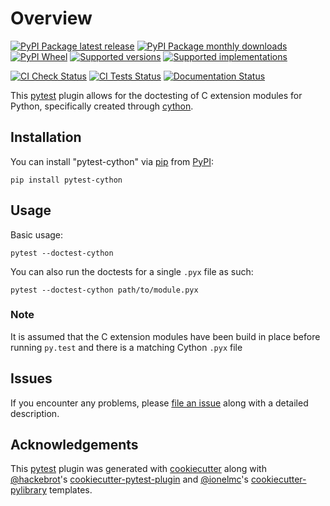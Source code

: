# Overview

[![PyPI Package latest release](https://img.shields.io/pypi/v/pytest-cython.svg?style=flat)](https://pypi.org/project/pytest-cython)
[![PyPI Package monthly downloads](https://img.shields.io/pypi/dm/pytest-cython.svg?style=flat)](https://pypi.org/project/pytest-cython)
[![PyPI Wheel](https://img.shields.io/pypi/wheel/pytest-cython.svg?style=flat)](https://pypi.org/project/pytest-cython)
[![Supported versions](https://img.shields.io/pypi/pyversions/pytest-cython.svg?style=flat)](https://pypi.org/project/pytest-cython)
[![Supported implementations](https://img.shields.io/pypi/implementation/pytest-cython.svg?style=flat)](https://pypi.org/project/pytest-cython)

[![CI Check Status](https://github.com/lgpage/pytest-cython/actions/workflows/python-check.yml/badge.svg?branch=main)](https://github.com/lgpage/pytest-cython/actions/workflows/python-check.yml?query=branch%3Amain)
[![CI Tests Status](https://github.com/lgpage/pytest-cython/actions/workflows/python-test.yml/badge.svg?branch=main)](https://github.com/lgpage/pytest-cython/actions/workflows/python-test.yml?query=branch%3Amain)
[![Documentation Status](https://readthedocs.org/projects/pytest-cython/badge/?style=flat)](https://readthedocs.org/projects/pytest-cython)

This [pytest](https://github.com/pytest-dev/pytest) plugin allows for the doctesting of C extension modules for
Python, specifically created through [cython](https://cython.org/).

## Installation

You can install "pytest-cython" via [pip](https://pypi.org/project/pip/) from [PyPI](https://pypi.org):

``` shell
pip install pytest-cython
```

## Usage

Basic usage:

``` shell
pytest --doctest-cython
```

You can also run the doctests for a single `.pyx` file as such:

``` shell
pytest --doctest-cython path/to/module.pyx
```

### Note

It is assumed that the C extension modules have been build in place before running `py.test` and there is a
matching Cython `.pyx` file

## Issues

If you encounter any problems, please [file an issue](https://github.com/lgpage/pytest-cython/issues) along with a
detailed description.

## Acknowledgements

This [pytest](https://github.com/pytest-dev/pytest) plugin was generated with
[cookiecutter](https://github.com/cookiecutter/cookiecutter) along with [\@hackebrot](https://github.com/hackebrot)'s
[cookiecutter-pytest-plugin](https://github.com/pytest-dev/cookiecutter-pytest-plugin) and
[\@ionelmc](https://github.com/ionelmc)'s [cookiecutter-pylibrary](https://github.com/ionelmc/cookiecutter-pylibrary)
templates.
